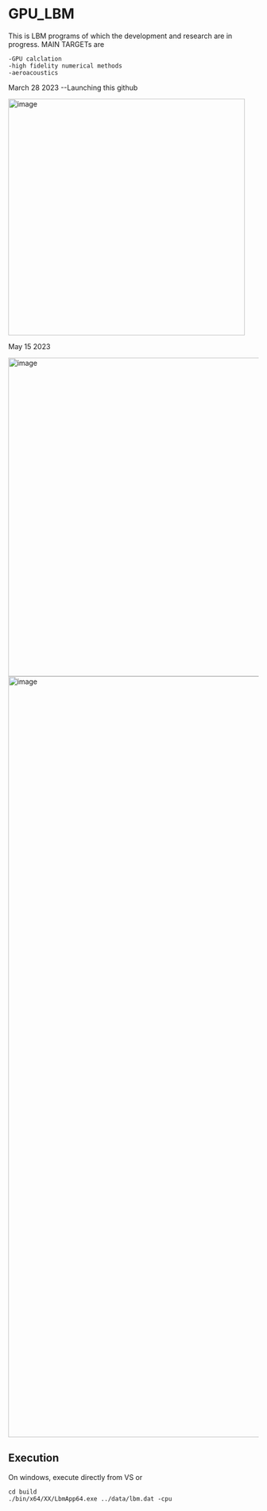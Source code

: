 # GPU_LBM
This is LBM programs of which the development and research are in progress.
MAIN TARGETs are 

    -GPU calclation
    -high fidelity numerical methods
    -aeroacoustics
March 28 2023
--Launching this github    
    

    
<img width="476" alt="image" src="https://user-images.githubusercontent.com/116667889/228243975-9bdc9a1b-8b14-4c70-b39d-f5860cf077aa.png">

May 15 2023


<img width="641" alt="image" src="https://github.com/Yujif1Aero/GPU_LBM/assets/116667889/87f840ad-1208-4d91-9055-b6979a6690d4">


<img width="1531" alt="image" src="https://github.com/Yujif1Aero/GPU_LBM/assets/116667889/50adf8b4-8aac-49ba-8ceb-8dd938552d0d">


## Execution 

On windows, execute directly from VS or

```
cd build
./bin/x64/XX/LbmApp64.exe ../data/lbm.dat -cpu
```
